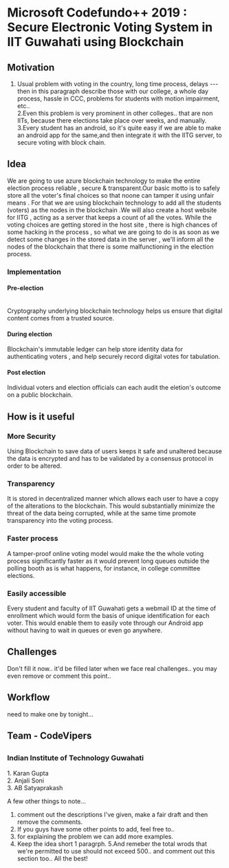 <h1> Microsoft Codefundo++ 2019 : Secure Electronic Voting System in IIT Guwahati using Blockchain </h1>

<h2>Motivation</h2>
  
  1. Usual problem with voting in the country, long time process, delays --- then in this paragraph describe those with our college, a whole day process, hassle in CCC, problems for students with motion impairment, etc.. <br>
  2.Even this problem is very prominent in other colleges.. that are non IITs, because there elections take place over weeks, and manually. <br>
  3.Every student has an android, so it's quite easy if we are able to make an android app for the same,and then integrate it with the IITG server, to secure voting with block chain.
  
<h2>Idea</h2>
 
We are going to use azure blockchain technology to make the entire election process reliable , secure & transparent.Our basic motto is to safely store all the voter's final choices so that noone can tamper it using unfair means . For that we are using blockchain technology to add all the students (voters) as the nodes in the blockchain .We will also create a host website for IITG , acting as a server that keeps a count of all the votes. While the voting choices are getting stored in the host site , there is high chances of some hacking in the process , so what we are going to do is as soon as we detect some changes in the stored data in the server , we'll inform all the nodes of the blockchain that there is some malfunctioning in the election process.
<h3>Implementation</h3>
<h4>Pre-election</h4></br>
Cryptography underlying blockchain technology helps us ensure that digital content comes from a trusted source.
<h4>During election</h4>
Blockchain's immutable ledger can help store identity data for authenticating voters , and help securely record digital votes for tabulation.
<h4>Post election</h4>
Individual voters and election officials can each audit the eletion's outcome on a public blockchain.

<h2>How is it useful</h2>

<h3>More Security</h3>
Using Blockchain to save data of users keeps it safe and unaltered because the data is encrypted and has to be validated by a consensus protocol in order to be altered.

<h3>Transparency</h3>
It is stored in decentralized manner which allows each user to have a copy of the alterations to the blockchain. This would substantially minimize the threat of the data being corrupted, while at the same time promote transparency into the voting process.

<h3>Faster process</h3>
A tamper-proof online voting model would make the the whole voting process significantly faster as it would prevent long queues outside the polling booth as is what happens, for instance, in college committee elections.

<h3>Easily accessible</h3>
Every student and faculty of IIT Guwahati gets a webmail ID at the time of enrollment which would form the basis of unique identification for each voter. This would enable them to easily vote through our Android app without having to wait in queues or even go anywhere.

<h2>Challenges</h2>
  Don't fill it now.. it'd be filled later when we face real challenges.. you may even remove or comment this point..
  
<h2>Workflow</h2>
need to make one by tonight... 

<h2>Team - CodeVipers<h2>
  <h3>Indian Institute of Technology Guwahati</h3>
  1. Karan Gupta</br>
  2. Anjali Soni</br>
  3. AB Satyaprakash</br>
  
  
  
  A few other things to note...
  1. comment out the descriptions I've given, make a fair draft and then remove the comments. 
  2. If you guys have some other points to add, feel free to..
  3. for explaining the problem we can add more examples.
  4. Keep the idea short 1 paragrph.
  5.And remeber the total wrods that we're permitted to use should not exceed 500.. and comment out this section too.. All the best!
  
  
  
  




